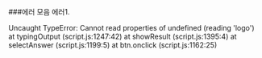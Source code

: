 


###에러 모음
에러1.


Uncaught TypeError: Cannot read properties of undefined (reading 'logo')
    at typingOutput (script.js:1247:42)
    at showResult (script.js:1395:4)
    at selectAnswer (script.js:1199:5)
    at btn.onclick (script.js:1162:25)




